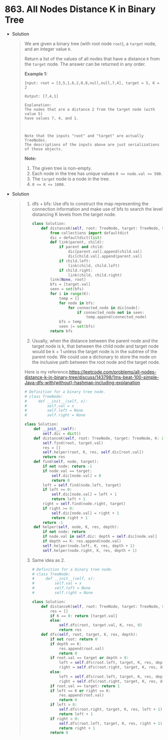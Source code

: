 # 863. All Nodes Distance K in Binary Tree

- Solution

  > We are given a binary tree (with root node `root`), a `target` node, and an integer value `K`.
  >
  > Return a list of the values of all nodes that have a distance `K` from the `target` node. The answer can be returned in any order.
  >
  >  
  >
  > 
  >
  > **Example 1:**
  >
  > ```
  > Input: root = [3,5,1,6,2,0,8,null,null,7,4], target = 5, K = 2
  > 
  > Output: [7,4,1]
  > 
  > Explanation: 
  > The nodes that are a distance 2 from the target node (with value 5)
  > have values 7, 4, and 1.
  > 
  > 
  > 
  > Note that the inputs "root" and "target" are actually TreeNodes.
  > The descriptions of the inputs above are just serializations of these objects.
  > ```
  >
  >  
  >
  > **Note:**
  >
  > 1. The given tree is non-empty.
  > 2. Each node in the tree has unique values `0 <= node.val <= 500`.
  > 3. The `target` node is a node in the tree.
  > 4. `0 <= K <= 1000`.

- Solution

  > 1. dfs + bfs: Use dfs to construct the map representing the connection information and make use of bfs to search the level distancing K levels from the target node.
  >
  >    ```python
  >    class Solution:
  >        def distanceK(self, root: TreeNode, target: TreeNode, K: int) -> List[int]:
  >            from collections import defaultdict
  >            dic = defaultdict(list)
  >            def link(parent, child):
  >                if parent and child:
  >                    dic[parent.val].append(child.val)
  >                    dic[child.val].append(parent.val)
  >                if child.left:
  >                    link(child, child.left)
  >                if child.right:
  >                    link(child, child.right)
  >            link(None, root)
  >            bfs = [target.val]
  >            seen = set(bfs)
  >            for i in range(K):
  >                temp = []
  >                for node in bfs:
  >                    for connected_node in dic[node]:
  >                        if connected_node not in seen:
  >                            temp.append(connected_node)
  >                bfs = temp
  >                seen |= set(bfs)
  >            return bfs
  >    ```
  >
  >
  > 2.  Usually, when the distance between the parent node and the target node is k, that between the child node and target node would be k + 1 unless the target node is in the subtree of the parent node. We could use a dictionary to store the node on the inclusive path between the root node and the target node.
  >
  >    Here is my reference.https://leetcode.com/problems/all-nodes-distance-k-in-binary-tree/discuss/143798/1ms-beat-100-simple-Java-dfs-with(without)-hashmap-including-explanation
  >
  >    ```python
  >    # Definition for a binary tree node.
  >    # class TreeNode:
  >    #     def __init__(self, x):
  >    #         self.val = x
  >    #         self.left = None
  >    #         self.right = None
  >    
  >    class Solution:
  >        def __init__(self):
  >            self.dic = dict()
  >        def distanceK(self, root: TreeNode, target: TreeNode, K: int) -> List[int]:
  >            self.find(root, target.val)
  >            res = []
  >            self.helper(root, K, res, self.dic[root.val])
  >            return res
  >        def find(self, node, target):
  >            if not node: return -1
  >            if node.val == target: 
  >                self.dic[node.val] = 0
  >                return 0
  >            left = self.find(node.left, target)
  >            if left >= 0:
  >                self.dic[node.val] = left + 1
  >                return left + 1
  >            right = self.find(node.right, target)
  >            if right >= 0:
  >                self.dic[node.val] = right + 1
  >                return right + 1
  >            return -1
  >        def helper(self, node, K, res, depth):
  >            if not node: return
  >            if node.val in self.dic: depth = self.dic[node.val]
  >            if depth == K: res.append(node.val)
  >            self.helper(node.left, K, res, depth + 1)
  >            self.helper(node.right, K, res, depth + 1)
  >    ```
  >
  > 3. Same idea as 2. 
  >
  >    ```python
  >    # Definition for a binary tree node.
  >    # class TreeNode:
  >    #     def __init__(self, x):
  >    #         self.val = x
  >    #         self.left = None
  >    #         self.right = None
  >    
  >    class Solution:
  >        def distanceK(self, root: TreeNode, target: TreeNode, K: int) -> List[int]:
  >            res = []
  >            if K == 0: return [target.val]
  >            else: 
  >                self.dfs(root, target.val, K, res, 0)
  >                return res
  >        def dfs(self, root, target, K, res, depth):
  >            if not root: return 0
  >            if depth == K:
  >                res.append(root.val)
  >                return 0
  >            if root.val == target or depth > 0:
  >                left = self.dfs(root.left, target, K, res, depth + 1)
  >                right = self.dfs(root.right, target, K, res, depth + 1)
  >            else:
  >                left = self.dfs(root.left, target, K, res, depth)
  >                right = self.dfs(root.right, target, K, res, depth)
  >            if root.val == target: return 1
  >            if left == K or right == K: 
  >                res.append(root.val)
  >                return 0
  >            if left > 0:
  >                self.dfs(root.right, target, K, res, left + 1)
  >                return left + 1
  >            if right > 0:
  >                self.dfs(root.left, target, K, res, right + 1)
  >                return right + 1
  >            return 0
  >    ```
  >
  >    